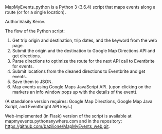 MapMyEvents_python is a Python 3 (3.6.4) script that maps events along a route (or for a single location).

Author:Vasily Kerov.

The flow of the Python script:

1. Get trip origin and destination, trip dates, and the keyword from the web page.
2. Submit the origin and the destination to Google Map Directions API and get directions.
3. Parse directions to optimize the route for the next API call to Eventbrite for events.
4. Submit locations from the cleaned directions to Eventbrite and get events.
5. Save them to JSON.
6. Map events using Google Maps JavaScript API. (upon clicking on the markers an info window pops up with the details of the event).

(A standalone version requires: Google Map Directions, Google Map Java Script, and Eventbright API keys.)

Web-implemented (in Flask) version of the script is available at mapmyevents.pythonanywhere.com and in the repository: https://github.com/bazilione/MapMyEvents_web.git.
